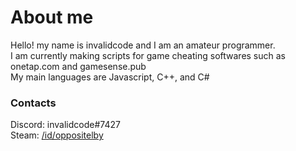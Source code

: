 # About me

Hello! my name is invalidcode and I am an amateur programmer.  
I am currently making scripts for game cheating softwares such as onetap.com and gamesense.pub  
My main languages are Javascript, C++, and C#  

### Contacts
Discord: invalidcode#7427  
Steam: [/id/oppositelby](https://steamcommunity.com/id/oppositelby/)
